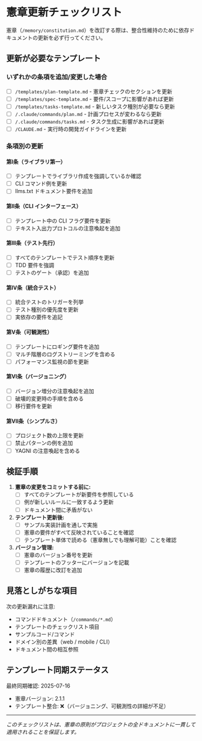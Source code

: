 # 憲章更新チェックリスト

憲章（`/memory/constitution.md`）を改訂する際は、整合性維持のために依存ドキュメントの更新を必ず行ってください。

## 更新が必要なテンプレート

### いずれかの条項を追加/変更した場合

- [ ] `/templates/plan-template.md` - 憲章チェックのセクションを更新
- [ ] `/templates/spec-template.md` - 要件/スコープに影響があれば更新
- [ ] `/templates/tasks-template.md` - 新しいタスク種別が必要なら更新
- [ ] `/.claude/commands/plan.md` - 計画プロセスが変わるなら更新
- [ ] `/.claude/commands/tasks.md` - タスク生成に影響があれば更新
- [ ] `/CLAUDE.md` - 実行時の開発ガイドラインを更新

### 条項別の更新

#### 第I条（ライブラリ第一）

- [ ] テンプレートでライブラリ作成を強調しているか確認
- [ ] CLI コマンド例を更新
- [ ] llms.txt ドキュメント要件を追加

#### 第II条（CLI インターフェース）

- [ ] テンプレート中の CLI フラグ要件を更新
- [ ] テキスト入出力プロトコルの注意喚起を追加

#### 第III条（テスト先行）

- [ ] すべてのテンプレートでテスト順序を更新
- [ ] TDD 要件を強調
- [ ] テストのゲート（承認）を追加

#### 第IV条（統合テスト）

- [ ] 統合テストのトリガーを列挙
- [ ] テスト種別の優先度を更新
- [ ] 実依存の要件を追記

#### 第V条（可観測性）

- [ ] テンプレートにロギング要件を追加
- [ ] マルチ階層のログストリーミングを含める
- [ ] パフォーマンス監視の節を更新

#### 第VI条（バージョニング）

- [ ] バージョン増分の注意喚起を追加
- [ ] 破壊的変更時の手順を含める
- [ ] 移行要件を更新

#### 第VII条（シンプルさ）

- [ ] プロジェクト数の上限を更新
- [ ] 禁止パターンの例を追加
- [ ] YAGNI の注意喚起を含める

## 検証手順

1. **憲章の変更をコミットする前に:**
   - [ ] すべてのテンプレートが新要件を参照している
   - [ ] 例が新しいルールに一致するよう更新
   - [ ] ドキュメント間に矛盾がない

2. **テンプレート更新後:**
   - [ ] サンプル実装計画を通しで実施
   - [ ] 憲章の要件がすべて反映されていることを確認
   - [ ] テンプレート単体で読める（憲章無しでも理解可能）ことを確認

3. **バージョン管理:**
   - [ ] 憲章のバージョン番号を更新
   - [ ] テンプレートのフッターにバージョンを記載
   - [ ] 憲章の履歴に改訂を追加

## 見落としがちな項目

次の更新漏れに注意:

- コマンドドキュメント（`/commands/*.md`）
- テンプレートのチェックリスト項目
- サンプルコード/コマンド
- ドメイン別の差異（web / mobile / CLI）
- ドキュメント間の相互参照

## テンプレート同期ステータス

最終同期確認: 2025-07-16

- 憲章バージョン: 2.1.1
- テンプレート整合: ❌（バージョニング、可観測性の詳細が不足）

---

_このチェックリストは、憲章の原則がプロジェクトの全ドキュメントに一貫して適用されることを保証します。_
